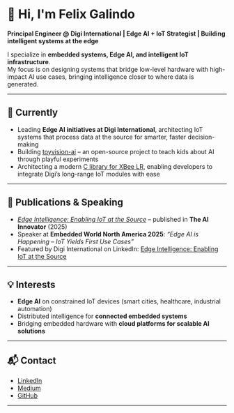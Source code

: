# 👋 Hi, I'm Felix Galindo  

**Principal Engineer @ Digi International | Edge AI + IoT Strategist | Building intelligent systems at the edge**  

I specialize in **embedded systems, Edge AI, and intelligent IoT infrastructure**.  
My focus is on designing systems that bridge low-level hardware with high-impact AI use cases, bringing intelligence closer to where data is generated.  

---

## 🔧 Currently
- Leading **Edge AI initiatives at Digi International**, architecting IoT systems that process data at the source for smarter, faster decision-making  
- Building [toyvision-ai](https://github.com/felixgalindo/toyvision-ai) – an open-source project to teach kids about AI through playful experiments  
- Architecting a modern [C library for XBee LR](https://github.com/felixgalindo/xbee_c_library), enabling developers to integrate Digi’s long-range IoT modules with ease  

---

## 📢 Publications & Speaking
- *[Edge Intelligence: Enabling IoT at the Source](https://theaiinnovator.com/edge-intelligence-enabling-iot-at-the-source/)* – published in **The AI Innovator** (2025)  
- Speaker at **Embedded World North America 2025**: *“Edge AI is Happening – IoT Yields First Use Cases”*  
- Featured by Digi International on LinkedIn: [Edge Intelligence: Enabling IoT at the Source](https://www.linkedin.com/posts/digi-international_edge-intelligence-enabling-iot-at-the-source-activity-7365808414641295360-4HX6/)  

---

## 💡 Interests
- **Edge AI** on constrained IoT devices (smart cities, healthcare, industrial automation)  
- Distributed intelligence for **connected embedded systems**  
- Bridging embedded hardware with **cloud platforms for scalable AI solutions**  

---

## 📬 Contact
- [LinkedIn](https://www.linkedin.com/in/felix-ee)  
- [Medium](https://medium.com/@felixgalindo91)  
- [GitHub](https://github.com/felixgalindo)  
---

